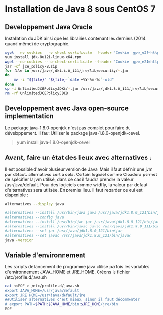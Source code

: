 Installation de Java 8 sous CentOS 7
===================

## Developpement Java Oracle
Installation du JDK ainsi que les librairies contenant les derniers (2014 quand même) de cryptographie.
~~~bash
wget --no-cookies --no-check-certificate --header "Cookie: gpw_e24=http%3A%2F%2Fwww.oracle.com%2F; oraclelicense=accept-securebackup-cookie" "http://download.oracle.com/otn-pub/java/jdk/8u121-b13/e9e7ea248e2c4826b92b3f075a80e441/jdk-8u121-linux-x64.rpm"
yum install jdk-8u121-linux-x64.rpm
wget --no-cookies --no-check-certificate --header "Cookie: gpw_e24=http%3A%2F%2Fwww.oracle.com%2F; oraclelicense=accept-securebackup-cookie" "http://download.oracle.com/otn-pub/java/jce/8/jce_policy-8.zip"
jar -xf jce_policy-8.zip
for file in /usr/java/jdk1.8.0_121/jre/lib/security/*.jar
do
    mv -i "${file}" "${file}-`date +%Y-%m-%d`-old"
done
cp -i UnlimitedJCEPolicyJDK8/*.jar /usr/java/jdk1.8.0_121/jre/lib/security/
rm -rf UnlimitedJCEPolicyJDK8
~~~

## Developpement avec Java open-source implementation
Le package java-1.8.0-openjdk n'est pas complet pour faire du développement. il faut Utiliser le package java-1.8.0-openjdk-devel.
> yum install java-1.8.0-openjdk-devel


## Avant, faire un état des lieux avec alternatives :
Il est possible d'avoir plusieur version de Java. Mais il faut définir une jvm par défaut. alternatives sert à cela. Certain logiciel comme Cloudera permet de spécifier la jvm utilisé, dans ce cas il faudra prendre la valeur /usr/java/default. Pour des logiciels comme wildfly, la valeur par defaut d'alternatives sera utilisée. En premier lieu, il faut regarder ce qui est disponible :
~~~bash
alternatives --display java
~~~

~~~bash
#alternatives --install /usr/bin/java java /usr/java/jdk1.8.0_121/bin/java 2
#alternatives --config java
#alternatives --install /usr/bin/jar jar /usr/java/jdk1.8.0_121/bin/jar 2
#alternatives --install /usr/bin/javac javac /usr/java/jdk1.8.0_121/bin/javac 2
#alternatives --set jar /usr/java/jdk1.8.0_121/bin/jar
#alternatives --set javac /usr/java/jdk1.8.0_121/bin/javac
java -version
~~~

## Variable d'environnement
Les scripts de lancement de programme java utilise parfois les variables d'environnement JAVA_HOME et JRE_HOME. Créons le fichier /etc/profile.d/java.sh
~~~bash
cat <<EOF > /etc/profile.d/java.sh
export JAVA_HOME=/usr/java/default
export JRE_HOME=/usr/java/default/jre
##Utiliser alternatives c'est mieux, sinon il faut décommenter
# export PATH=$PATH:$JAVA_HOME/bin:$JRE_HOME/jre/bin
EOF
~~~
